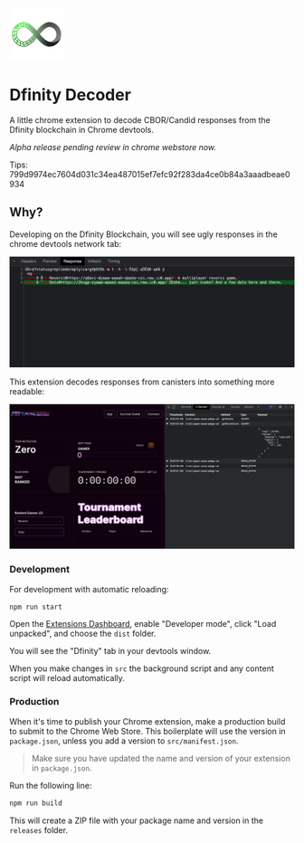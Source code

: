 ![logo](src/assets/48.png)

# Dfinity Decoder

A little chrome extension to decode CBOR/Candid responses from the Dfinity blockchain in Chrome devtools.

_Alpha release pending review in chrome webstore now._

Tips: 799d9974ec7604d031c34ea487015ef7efc92f283da4ce0b84a3aaadbeae0934

## Why?

Developing on the Dfinity Blockchain, you will see ugly responses in the chrome devtools network tab:

![bad](bad.png)

This extension decodes responses from canisters into something more readable:

![good](src/assets/screenshot.png)

### Development

For development with automatic reloading:

```sh
npm run start
```

Open the [Extensions Dashboard](chrome://extensions), enable "Developer mode", click "Load unpacked", and choose the `dist` folder.

You will see the "Dfinity" tab in your devtools window.

When you make changes in `src` the background script and any content script will reload automatically.

### Production

When it's time to publish your Chrome extension, make a production build to submit to the Chrome Web Store. This boilerplate will use the version in `package.json`, unless you add a version to `src/manifest.json`.

> Make sure you have updated the name and version of your extension in `package.json`.

Run the following line:

```sh
npm run build
```

This will create a ZIP file with your package name and version in the `releases`
folder.
